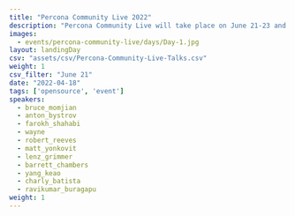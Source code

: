```yaml
---
title: "Percona Community Live 2022"
description: "Percona Community Live will take place on June 21-23 and will be live-streamed on YouTube, LinkedIn, and Twitch. It is an excellent opportunity to learn from the best-of-breed experts directly from your home!"
images:
  - events/percona-community-live/days/Day-1.jpg
layout: landingDay
csv: "assets/csv/Percona-Community-Live-Talks.csv"
weight: 1
csv_filter: "June 21"
date: "2022-04-18"
tags: ['opensource', 'event']
speakers:
  - bruce_momjian
  - anton_bystrov
  - farokh_shahabi
  - wayne
  - robert_reeves
  - matt_yonkovit
  - lenz_grimmer
  - barrett_chambers
  - yang_keao
  - charly_batista
  - ravikumar_buragapu
weight: 1
---
```

